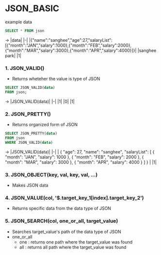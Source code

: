 # JSON_BASIC
example data
``` sql
SELECT * FROM json
```
-> 
|data|
|-|
|{"name":"sanghee","age":27,"salaryList":[{"month":"JAN","salary":1000},{"month":"FEB","salary":2000},{"month":"MAR","salary":3000},{"month":"APR","salary":4000}]}|
|sanghee park|
|1|

### 1. JSON_VALID()
- Returns wheteher the value is type of JSON
``` sql
SELECT JSON_VALID(data)
FROM json;
```
->
|JSON_VALID(data)|
|-|
|1|
|0|
|1|

### 2. JSON_PRETTY()
- Returns organized form of JSON
``` sql
SELECT JSON_PRETTY(data)
FROM json
WHERE JSON_VALID(data)
```
->
|JSON_VALID(data)|
|-|
|
{
  "age": 27,
  "name": "sanghee",
  "salaryList": [
    {
      "month": "JAN",
      "salary": 1000
    },
    {
      "month": "FEB",
      "salary": 2000
    },
    {
      "month": "MAR",
      "salary": 3000
    },
    {
      "month": "APR",
      "salary": 4000
    }
  ]
}
|
|1|

### 3. JSON_OBJECT(key, val, key, val, ...)
- Makes JSON data

### 4. JSON_VALUE(col, '$.target_key_1[index].target_key_2')
- Returns specific data from the data type of JSON

### 5. JSON_SEARCH(col, one_or_all, target_value)
- Searches target_value's path of the data type of JSON
- one_or_all
  - one : returns one path where the target_value was found
  - all : returns all path where the target_value was found
